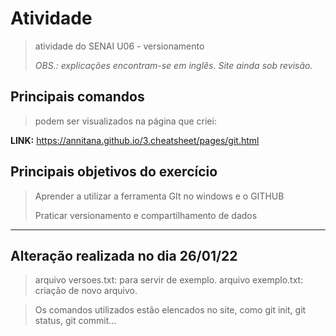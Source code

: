 # Atividade
> atividade do SENAI U06 - versionamento
> 
> *OBS.: explicações encontram-se em inglês. Site ainda sob revisão.*


## Principais comandos


>podem ser visualizados na página que criei:

**LINK:**
https://annitana.github.io/3.cheatsheet/pages/git.html

## Principais objetivos do exercício


> Aprender a utilizar a ferramenta GIt no windows e o GITHUB
> 
> Praticar versionamento e compartilhamento de dados


---

## Alteração realizada no dia 26/01/22 

>arquivo versoes.txt: para servir de exemplo.
arquivo exemplo.txt: criação de novo arquivo.

>Os comandos utilizados estão elencados no site, como git init, git status, git commit...
